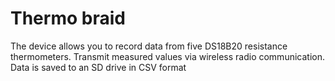 # Thermo braid
The device allows you to record data from five DS18B20 resistance thermometers. Transmit measured values ​​via wireless radio communication. Data is saved to an SD drive in CSV format
